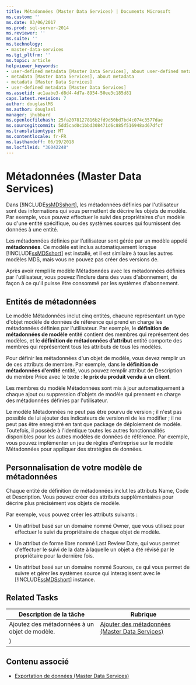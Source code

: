 ```yaml
---
title: Métadonnées (Master Data Services) | Documents Microsoft
ms.custom: ''
ms.date: 03/06/2017
ms.prod: sql-server-2014
ms.reviewer: ''
ms.suite: ''
ms.technology:
- master-data-services
ms.tgt_pltfrm: ''
ms.topic: article
helpviewer_keywords:
- user-defined metadata [Master Data Services], about user-defined metadata
- metadata [Master Data Services], about metadata
- metadata [Master Data Services]
- user-defined metadata [Master Data Services]
ms.assetid: ac1aabe3-d8d4-4d7a-8954-50ee3c185d81
caps.latest.revision: 7
author: douglaslMS
ms.author: douglasl
manager: jhubbard
ms.openlocfilehash: 25fa2078127816b2fd9d50bd7bd4c074c3577dae
ms.sourcegitcommit: 5dd5cad0c1bbd308471d6c885f516948ad67dfcf
ms.translationtype: MT
ms.contentlocale: fr-FR
ms.lasthandoff: 06/19/2018
ms.locfileid: "36042248"
---
```

# <a name="metadata-master-data-services"></a>Métadonnées (Master Data Services)
  Dans [!INCLUDE[ssMDSshort](../includes/ssmdsshort-md.md)], les métadonnées définies par l'utilisateur sont des informations qui vous permettent de décrire les objets de modèle. Par exemple, vous pouvez effectuer le suivi des propriétaires d'un modèle ou d'une entité spécifique, ou des systèmes sources qui fournissent des données à une entité.  
  
 Les métadonnées définies par l’utilisateur sont gérée par un modèle appelé **métadonnées**. Ce modèle est inclus automatiquement lorsque [!INCLUDE[ssMDSshort](../includes/ssmdsshort-md.md)] est installé, et il est similaire à tous les autres modèles MDS, mais vous ne pouvez pas créer des versions de.  
  
 Après avoir rempli le modèle Métadonnées avec les métadonnées définies par l'utilisateur, vous pouvez l'inclure dans des vues d'abonnement, de façon à ce qu'il puisse être consommé par les systèmes d'abonnement.  
  
## <a name="metadata-entities"></a>Entités de métadonnées  
 Le modèle Métadonnées inclut cinq entités, chacune représentant un type d'objet modèle de données de référence qui prend en charge les métadonnées définies par l'utilisateur. Par exemple, le **définition de métadonnées de modèle** entité contient des membres qui représentent des modèles, et le **définition de métadonnées d’attribut** entité comporte des membres qui représentent tous les attributs de tous les modèles.  
  
 Pour définir les métadonnées d'un objet de modèle, vous devez remplir un de ces attributs de membre. Par exemple, dans le **définition de métadonnées d’entité** entité, vous pouvez remplir attribut de Description du membre Price avec le texte : **le prix du produit vendu à un client**.  
  
 Les membres du modèle Métadonnées sont mis à jour automatiquement à chaque ajout ou suppression d'objets de modèle qui prennent en charge des métadonnées définies par l'utilisateur.  
  
 Le modèle Métadonnées ne peut pas être pourvu de version ; il n'est pas possible de lui ajouter des indicateurs de version ni de les modifier ; il ne peut pas être enregistré en tant que package de déploiement de modèle. Toutefois, il possède à l'identique toutes les autres fonctionnalités disponibles pour les autres modèles de données de référence. Par exemple, vous pouvez implémenter un jeu de règles d'entreprise sur le modèle Métadonnées pour appliquer des stratégies de données.  
  
## <a name="customizing-your-metadata-model"></a>Personnalisation de votre modèle de métadonnées  
 Chaque entité de définition de métadonnées inclut les attributs Name, Code et Description. Vous pouvez créer des attributs supplémentaires pour décrire plus précisément vos objets de modèle.  
  
 Par exemple, vous pouvez créer les attributs suivants :  
  
-   Un attribut basé sur un domaine nommé Owner, que vous utilisez pour effectuer le suivi du propriétaire de chaque objet de modèle.  
  
-   Un attribut de forme libre nommé Last Review Date, qui vous permet d'effectuer le suivi de la date à laquelle un objet a été révisé par le propriétaire pour la dernière fois.  
  
-   Un attribut basé sur un domaine nommé Sources, ce qui vous permet de suivre et gérer les systèmes source qui interagissent avec le [!INCLUDE[ssMDSshort](../includes/ssmdsshort-md.md)] instance.  
  
## <a name="related-tasks"></a>Related Tasks  
  
|Description de la tâche|Rubrique|  
|----------------------|-----------|  
|Ajoutez des métadonnées à un objet de modèle.|[Ajouter des métadonnées &#40;Master Data Services&#41;](add-metadata-master-data-services.md)
)|  
  
## <a name="related-content"></a>Contenu associé  
  
-   [Exportation de données &#40;Master Data Services&#41;](overview-exporting-data-master-data-services.md)  
  
  